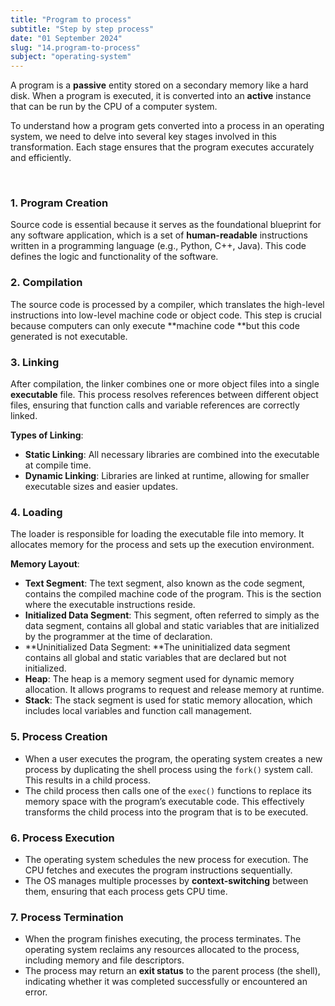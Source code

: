 ```yaml
---
title: "Program to process"
subtitle: "Step by step process"
date: "01 September 2024"
slug: "14.program-to-process"
subject: "operating-system"
---
```


A program is a **passive** entity stored on a secondary memory like a hard disk. When a program is executed, it is converted into an **active** instance that can be run by the CPU of a computer system.

To understand how a program gets converted into a process in an operating system, we need to delve into several key stages involved in this transformation. Each stage ensures that the program executes accurately and efficiently.

<br/>

### 1. Program Creation

Source code is essential because it serves as the foundational blueprint for any software application, which is a set of **human-readable** instructions written in a programming language (e.g., Python, C++, Java). This code defines the logic and functionality of the software.

### 2. Compilation

The source code is processed by a compiler, which translates the high-level instructions into low-level machine code or object code. This step is crucial because computers can only execute **machine code **but this code generated is not executable.

### 3. Linking

After compilation, the linker combines one or more object files into a single **executable** file. This process resolves references between different object files, ensuring that function calls and variable references are correctly linked.

**Types of Linking**:

- **Static Linking**: All necessary libraries are combined into the executable at compile time.
- **Dynamic Linking**: Libraries are linked at runtime, allowing for smaller executable sizes and easier updates.

### 4. Loading

The loader is responsible for loading the executable file into memory. It allocates memory for the process and sets up the execution environment.

**Memory Layout**:

- **Text Segment**: The text segment, also known as the code segment, contains the compiled machine code of the program. This is the section where the executable instructions reside.
- **Initialized Data Segment**: This segment, often referred to simply as the data segment, contains all global and static variables that are initialized by the programmer at the time of declaration.
- **Uninitialized Data Segment: **The uninitialized data segment contains all global and static variables that are declared but not initialized.
- **Heap**: The heap is a memory segment used for dynamic memory allocation. It allows programs to request and release memory at runtime.
- **Stack**: The stack segment is used for static memory allocation, which includes local variables and function call management.

### 5. Process Creation

- When a user executes the program, the operating system creates a new process by duplicating the shell process using the `fork()` system call. This results in a child process.
- The child process then calls one of the `exec()` functions to replace its memory space with the program’s executable code. This effectively transforms the child process into the program that is to be executed.

### 6. Process Execution

- The operating system schedules the new process for execution. The CPU fetches and executes the program instructions sequentially.
- The OS manages multiple processes by **context-switching** between them, ensuring that each process gets CPU time.

### 7. Process Termination

- When the program finishes executing, the process terminates. The operating system reclaims any resources allocated to the process, including memory and file descriptors.
- The process may return an **exit status** to the parent process (the shell), indicating whether it was completed successfully or encountered an error.
